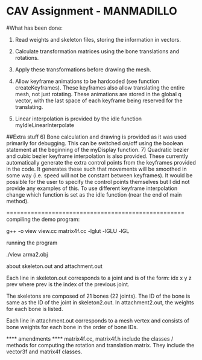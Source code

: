 CAV Assignment - MANMADILLO
===

#What has been done:
1) Read weights and skeleton files, storing the information in vectors.

2) Calculate transformation matrices using the bone translations and rotations.
3) Apply these transformations before drawing the mesh.
4) Allow keyframe animations to be hardcoded (see function createKeyframes). These keyframes also allow translating the entire mesh, not just rotating. These animations are stored in the global q vector, with the last space of each keyframe being reserved for the translating.
5) Linear interpolation is provided by the idle function myIdleLinearInterpolate

##Extra stuff
6) Bone calculation and drawing is provided as it was used primarily for debugging. This can be switched on/off using the boolean statement at the beginning of the myDisplay function.
7) Quadratic bezier and cubic bezier keyframe interpolation is also provided. These currently automatically generate the extra control points from the keyframes provided in the code. It generates these such that movements will be smoothed in some way (i.e. speed will not be constant between keyframes). It would be possible for the user to specify the control points themselves but I did not provide any examples of this.
To use different keyframe interpolation change which function is set as the idle function (near the end of main method).

===================================================
compiling the demo program:

g++ -o view view.cc matrix4f.cc -lglut -lGLU -lGL

running the program

./view arma2.obj   


about  skeleton.out  and attachment.out 
	
Each line in skeleton.out corresponds to a joint and is of the form:
idx x y z prev where prev is the index of the previous joint.

The skeletons are composed of 21 bones (22 joints).
The ID of the bone is same as the ID of the joint in skeleton2.out. 
In attachment2.out, the weights for each bone is listed.    

Each line in attachment.out corresponds to a mesh vertex and
consists of bone weights for each bone in the order of bone IDs.

**** amendments ****
matrix4f.cc, matrix4f.h include the classes / methods for computing
the rotation and translation matrix. They include the vector3f and
matrix4f classes.
